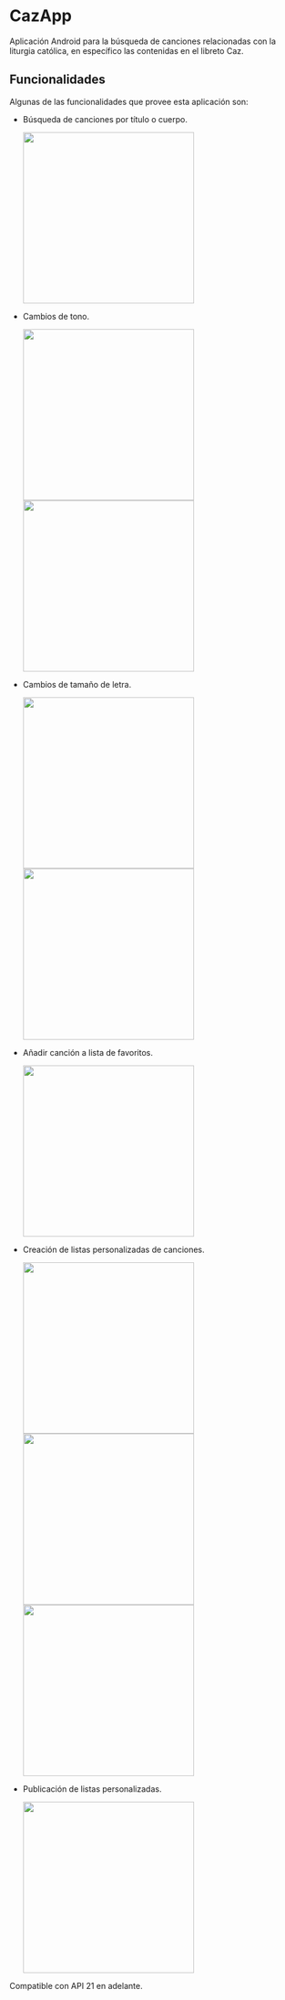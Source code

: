 # CazApp
Aplicación Android para la búsqueda de canciones relacionadas con la liturgia católica, en específico las contenidas en el libreto Caz.  
## Funcionalidades
Algunas de las funcionalidades que provee esta aplicación son:  

- Búsqueda de canciones por título o cuerpo.  <p><img src="/imagenes%20readme/busqueda.png" width="300" /></p>
- Cambios de tono.  <p><img src="/imagenes%20readme/tono_tamaño.png" width="300" /> <img src="/imagenes%20readme/tono%202.png" width="300"/></p>
- Cambios de tamaño de letra.  <p><img src="/imagenes%20readme/tono_tamaño.png" width="300" /> <img src="/imagenes%20readme/tamaño%202.png" width="300"/></p>
- Añadir canción a lista de favoritos.  <p><img src="/imagenes%20readme/Favoritos.png" width="300" /></p>
- Creación de listas personalizadas de canciones.  <p><img src="/imagenes%20readme/lista.png" width="300" /> <img src="/imagenes%20readme/lista 2.png" width="300" /> <img src="/imagenes%20readme/lista 3.png" width="300" /></p>
- Publicación de listas personalizadas.  <p><img src="/imagenes%20readme/publicar.png" width="300" /></p>

Compatible con API 21 en adelante.
